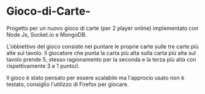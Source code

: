 # Gioco-di-Carte-

Progetto per un nuovo gioco di carte (per 2 player online) implementato con Node Js, Socket.io e MongoDB.

L'obbiettivo del gioco consiste nel puntare le proprie carte sulle tre carte più alte sul tavolo. Il giocatore che punta la carta più alta sulla carta più alta sul tavolo prende 5, stesso ragionamento per la seconda e la terza più alta con rispettivamente 3 e 1 punto/i.

Il gioco è stato pensato per essere scalabile ma l'approcio usato non è testato, consiglio l'utilizzo di Firefox per giocare.
